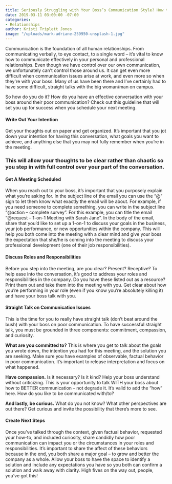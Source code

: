 ```yaml
---
title: Seriously Struggling with Your Boss’s Communication Style? How to Resolve It
date: 2019-03-11 03:00:00 -07:00
categories:
- Relationships
author: Kristi Triplett Jones
image: "/uploads/mark-adriane-259950-unsplash-1.jpg"
---
```


Communication is the foundation of all human relationships. From communicating verbally, to eye contact, to a single word – it’s vital to know how to communicate effectively in your personal and professional relationships. Even though we have control over our own communication, we unfortunately can’t control those around us. It can get even more difficult when communication issues arise at work, and even more so when they're with your boss. Many of us have been there and I’ve certainly had to have some difficult, straight talks with the big woman/man on campus.
 
So how do you do it? How do you have an effective conversation with your boss around their poor communication? Check out this guideline that will set you up for success when you schedule your next meeting.
 
#### Write Out Your Intention

Get your thoughts out on paper and get organized. It’s important that you jot down your intention for having this conversation, what goals you want to achieve, and anything else that you may not fully remember when you’re in the meeting. 

### This will allow your thoughts to be clear rather than chaotic so you step in with full control over your part of the conversation.
 
#### Get A Meeting Scheduled

When you reach out to your boss, it’s important that you purposely explain what you’re asking for. In the subject line of the email you can use the “@” sign to let them know what exactly the email will be about. For example, if you need someone to complete something, you can write in the subject line “@action – complete survey”. For this example, you can title the email “@request – 1-on-1 Meeting with Sarah Jane”. In the body of the email, share that you’d like to set up a 1-on-1 to discuss your goals in the business, your job performance, or new opportunities within the company. This will help you both come into the meeting with a clear mind and give your boss the expectation that she/he is coming into the meeting to discuss your professional development (one of their job responsibilities).
 
#### Discuss Roles and Responsibilities

Before you step into the meeting, are you clear? Present? Receptive? To help ease into the conversation, it’s good to address your roles and responsibilities in the company. Do you have these listed out as a resource? Print them out and take them into the meeting with you. Get clear about how you’re performing in your role (even if you know you’re absolutely killing it) and have your boss talk with you.
 
#### Straight Talk on Communication Issues

This is the time for you to really have straight talk (don’t beat around the bush) with your boss on poor communication. To have successful straight talk, you must be grounded in three components: commitment, compassion, and curiosity. 

**What are you committed to?** This is where you get to talk about the goals you wrote down, the intention you had for this meeting, and the solution you are seeking. Make sure you have examples of observable, factual behavior in poor communication. It’s important to release interpretation and focus on what happened. 

**Have compassion.** Is it necessary? Is it kind? Help your boss understand without criticizing. This is your opportunity to talk WITH your boss about how to BETTER communication – not degrade it. It’s valid to add the “how” here. How do you like to be communicated with/to? 

**And lastly, be curious.** What do you not know? What other perspectives are out there? Get curious and invite the possibility that there’s more to see.
 
#### Create Next Steps

Once you’ve talked through the context, given factual behavior, requested your how-to, and included curiosity, share candidly how poor communication can impact you or the circumstances in your roles and responsibilities. It’s important to share the affect of these behaviors because in the end, you both share a major goal – to grow and better the company as a whole. Allow your boss to have the space to identify a solution and include any expectations you have so you both can confirm a solution and walk away with clarity. High fives on the way out, people, you’ve got this!
